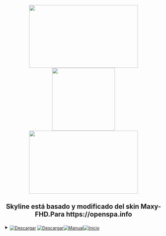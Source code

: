 <p align="center"><img src="https://git.mycine.es/elduque/skyline/raw/branch/main/local/plugin.png" width="350" height="202"/>  <img src="https://git.mycine.es/elduque/skyline/raw/branch/main/local/qrcode_git.mycine.es.png" width="202" height="202"/>  <img src="https://git.mycine.es/elduque/skyline/raw/branch/main/local/prev.png" width="350" height="202"/></p> 
<h2><p align="center">Skyline está basado y modificado del skin Maxy-FHD.Para https://openspa.info</p></h2> 
<details>
    <summary>
        <a href="https://git.mycine.es/elduque/skyline/raw/branch/main/local/Skyline_all.ipk"><code></code><img align="center" alt="Descargar" src="https://img.shields.io/badge/Descargar%20-De%20Aqui-32CD32"></a>
        <span></span>
        <strong><code></code></strong>
        <span></span>
       <a href="https://git.mycine.es/elduque/skyline/wiki/"> <img align="center" alt="Descargar" src="https://img.shields.io/badge/Ultima%20Version-2.9.0-32CD32"><code></code><img align="center" alt="Manual" src="https://img.shields.io/badge/Ir%20Al-%20Manual%20Instalacion-32CD32"><a href="https://git.mycine.es/elduque/skyline/"><code></code><img align="center" alt="Inicio" src="https://img.shields.io/badge/Ir%20A-%20%20Pagina%20Inicio-32CD32"></a>
       </summary>
    </details>